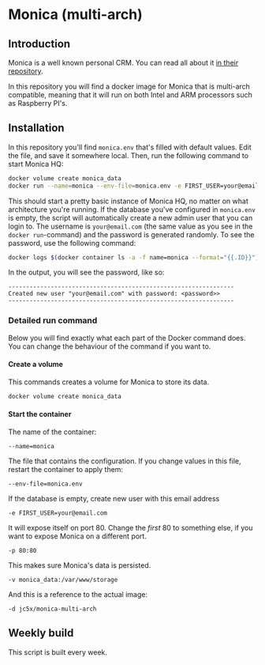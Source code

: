 # Monica (multi-arch)

## Introduction

Monica is a well known personal CRM. You can read all about it [in their repository](https://github.com/monicahq/monica).

In this repository you will find a docker image for Monica that is multi-arch compatible, meaning that it will run on both Intel and ARM processors
such as Raspberry PI's.

## Installation

In this repository you'll find `monica.env` that's filled with default values. Edit the file, and save it somewhere local. Then, 
run the following command to start Monica HQ:

```bash
docker volume create monica_data
docker run --name=monica --env-file=monica.env -e FIRST_USER=your@email.com -p 80:80 -v monica_data:/var/www/storage -d jc5x/monica-multi-arch
```

This should start a pretty basic instance of Monica HQ, no matter on what architecture you're running. If the database you've configured
in `monica.env` is empty, the script will automatically create a new admin user that you can login to. The username is `your@email.com`
(the same value as you see in the `docker run`-command) and the password is generated randomly. To see the password, use the following command:

```bash
docker logs $(docker container ls -a -f name=monica --format="{{.ID}}")
```

In the output, you will see the password, like so:

```
----------------------------------------------------------------
Created new user "your@email.com" with password: <password>>
----------------------------------------------------------------

```

### Detailed run command

Below you will find exactly what each part of the Docker command does. You can change the behaviour of the command if you want to.

#### Create a volume

This commands creates a volume for Monica to store its data.

```bash
docker volume create monica_data
```

#### Start the container

The name of the container:

```
--name=monica
```

The file that contains the configuration. If you change values in this file, restart the container to apply them:

```
--env-file=monica.env
```

If the database is empty, create new user with this email address

```
-e FIRST_USER=your@email.com
```

It will expose itself on port 80. Change the *first* 80 to something else, if you want to expose Monica on a different port.

```
-p 80:80
```

This makes sure Monica's data is persisted.

```
-v monica_data:/var/www/storage
```

And this is a reference to the actual image:

```
-d jc5x/monica-multi-arch
```


## Weekly build

This script is built every week.